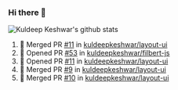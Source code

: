 ### Hi there 👋

<!--
**kuldeepkeshwar/kuldeepkeshwar** is a ✨ _special_ ✨ repository because its `README.md` (this file) appears on your GitHub profile.

Here are some ideas to get you started:

- 🔭 I’m currently working on ...
- 🌱 I’m currently learning ...
- 👯 I’m looking to collaborate on ...
- 🤔 I’m looking for help with ...
- 💬 Ask me about ...
- 📫 How to reach me: ...
- 😄 Pronouns: ...
- ⚡ Fun fact: ...
-->
![Kuldeep Keshwar's github stats](https://github-readme-stats.vercel.app/api?username=kuldeepkeshwar&show_icons=true)

<!--START_SECTION:activity-->
1. 🎉 Merged PR [#11](https://github.com//kuldeepkeshwar/layout-ui/pull/11) in [kuldeepkeshwar/layout-ui](https://github.com//kuldeepkeshwar/layout-ui)
2. 💪 Opened PR [#53](https://github.com//kuldeepkeshwar/filbert-js/pull/53) in [kuldeepkeshwar/filbert-js](https://github.com//kuldeepkeshwar/filbert-js)
3. 💪 Opened PR [#11](https://github.com//kuldeepkeshwar/layout-ui/pull/11) in [kuldeepkeshwar/layout-ui](https://github.com//kuldeepkeshwar/layout-ui)
4. 🎉 Merged PR [#9](https://github.com//kuldeepkeshwar/layout-ui/pull/9) in [kuldeepkeshwar/layout-ui](https://github.com//kuldeepkeshwar/layout-ui)
5. 🎉 Merged PR [#10](https://github.com//kuldeepkeshwar/layout-ui/pull/10) in [kuldeepkeshwar/layout-ui](https://github.com//kuldeepkeshwar/layout-ui)
<!--END_SECTION:activity-->
